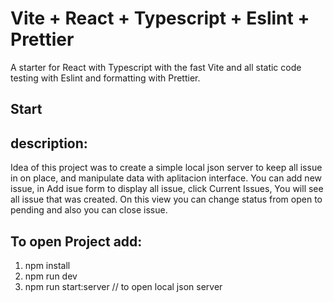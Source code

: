 # Vite + React + Typescript + Eslint + Prettier

A starter for React with Typescript with the fast Vite and all static code testing with Eslint and formatting with Prettier.

## Start

## description:

Idea of this project was to create a simple local json server to keep all issue in on place, and manipulate data with aplitacion interface.
You can add new issue, in Add isue form
to display all issue, click Current Issues,
You will see all issue that was created.
On this view you can change status from open to pending and also you can close issue.

## To open Project add:

1. npm install
2. npm run dev
3. npm run start:server // to open local json server
